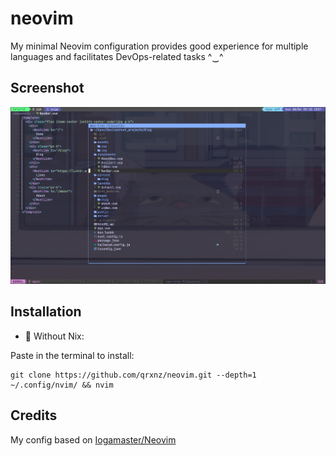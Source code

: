 # neovim

My minimal Neovim configuration provides good experience for multiple languages and facilitates DevOps-related tasks  ^‿^

## Screenshot
![nvim screenshot](./.github/assets/neovim.jpg)

## Installation

- 🐧 Without Nix:

Paste in the terminal to install:
```
git clone https://github.com/qrxnz/neovim.git --depth=1 ~/.config/nvim/ && nvim
```
## Credits
My config based on [Iogamaster/Neovim](https://github.com/IogaMaster/neovim)

